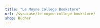 ```yaml
---
title: "Le Moyne College Bookstore"
url: /syracuse/le-moyne-college-bookstore/
shop: Bücher
---
```

